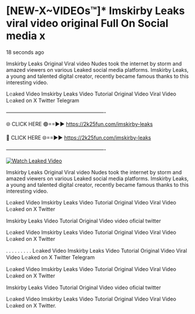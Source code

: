 # [NEW-X~VIDEOs™]* Imskirby Leaks viral video original Full On Social media x

18 seconds ago

Imskirby Leaks Original Viral video Nudes took the internet by storm and amazed viewers on various Leaked social media platforms. Imskirby Leaks, a young and talented digital creator, recently became famous thanks to this interesting video.

L𝚎aked Video Imskirby Leaks Video Tutorial Original Video Viral Video L𝚎aked on X Twitter Telegram

———————————————————-

🌐 CLICK HERE 🟢==►► https://2k25fun.com/imskirby-leaks

🔴 CLICK HERE 🌐==►► https://2k25fun.com/imskirby-leaks

———————————————————-

[![Watch Leaked Video](https://miro.medium.com/v2/resize:fit:828/format:webp/1*cilzJN44JGOrTw9NJCrNHA.gif "Watch Leaked Video")](https://2k25fun.com/imskirby-leaks)

Imskirby Leaks Original Viral video Nudes took the internet by storm and amazed viewers on various Leaked social media platforms. Imskirby Leaks, a young and talented digital creator, recently became famous thanks to this interesting video.

L𝚎aked Video Imskirby Leaks Video Tutorial Original Video Viral Video L𝚎aked on X Twitter

Imskirby Leaks Video Tutorial Original Video video oficial twitter

L𝚎aked Video Imskirby Leaks Video Tutorial Original Video Viral Video L𝚎aked on X Twitter

. . . . . . . . . L𝚎aked Video Imskirby Leaks Video Tutorial Original Video Viral Video L𝚎aked on X Twitter Telegram

L𝚎aked Video Imskirby Leaks Video Tutorial Original Video Viral Video L𝚎aked on X Twitter

Imskirby Leaks Video Tutorial Original Video video oficial twitter

L𝚎aked Video Imskirby Leaks Video Tutorial Original Video Viral Video L𝚎aked on X Twitter.